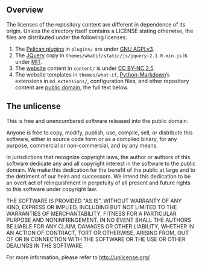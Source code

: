 ## Overview

The licenses of the repository content are different in dependence of its origin. Unless the directory itself contains a LICENSE stating otherwise, the files are distributed under the following licenses:

1. The [Pelican plugins][1] in `plugins/` are under [GNU AGPLv3][2].
2. The [JQuery][3] copy in `themes/whatif/static/js/jquery-2.1.0.min.js` is under [MIT][4].
3. The [website][5] content in `content/` is under [CC BY-NC 2.5][6].
4. The website templates in `themes/what-if`, [Python-Markdown][8]’s extensions in `md_extensions/`, configuration files, and other repository content are [public domain][7], the full text below.

[1]: https://github.com/getpelican/pelican-plugins
[2]: https://github.com/getpelican/pelican-plugins/blob/master/LICENSE
[3]: https://jquery.com/
[4]: https://jquery.org/license/
[5]: https://chtoes.li
[6]: http://xkcd.com/license.html
[7]: http://unlicense.org/
[8]: https://github.com/waylan/Python-Markdown/

## The unlicense

This is free and unencumbered software released into the public domain.

Anyone is free to copy, modify, publish, use, compile, sell, or
distribute this software, either in source code form or as a compiled
binary, for any purpose, commercial or non-commercial, and by any
means.

In jurisdictions that recognize copyright laws, the author or authors
of this software dedicate any and all copyright interest in the
software to the public domain. We make this dedication for the benefit
of the public at large and to the detriment of our heirs and
successors. We intend this dedication to be an overt act of
relinquishment in perpetuity of all present and future rights to this
software under copyright law.

THE SOFTWARE IS PROVIDED "AS IS", WITHOUT WARRANTY OF ANY KIND,
EXPRESS OR IMPLIED, INCLUDING BUT NOT LIMITED TO THE WARRANTIES OF
MERCHANTABILITY, FITNESS FOR A PARTICULAR PURPOSE AND NONINFRINGEMENT.
IN NO EVENT SHALL THE AUTHORS BE LIABLE FOR ANY CLAIM, DAMAGES OR
OTHER LIABILITY, WHETHER IN AN ACTION OF CONTRACT, TORT OR OTHERWISE,
ARISING FROM, OUT OF OR IN CONNECTION WITH THE SOFTWARE OR THE USE OR
OTHER DEALINGS IN THE SOFTWARE.

For more information, please refer to <http://unlicense.org/>
